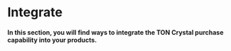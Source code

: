 # Integrate

#### In this section, you will find ways to integrate the TON Crystal purchase capability into your products.
